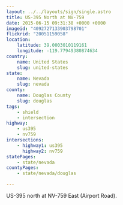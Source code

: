 ```yaml
---
layout: ../../layouts/sign/single.astro
title: US-395 North at NV-759
date: 2015-06-15 09:31:38 +0000 +0000
imageid: "4092727133903798701"
flickrid: "20051159058"
location:
    latitude: 39.0003010119161
    longitude: -119.77949380874634
country:
    name: United States
    slug: united-states
state:
    name: Nevada
    slug: nevada
county:
    name: Douglas County
    slug: douglas
tags:
    - shield
    - intersection
highway:
    - us395
    - nv759
intersections:
    - highway1: us395
      highway2: nv759
statePages:
    - state/nevada
countyPages:
    - state/nevada/douglas

---
```

US-395 north at NV-759 East (Airport Road).
